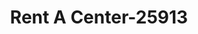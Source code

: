 ---
f_zip-code: 38008
f_state-code: TN
title: Rent A Center-25913
f_phone: 731-658-1953
f_city-only: Bolivar
f_address: 402 W Market Street Bolivar
f_location-unique-id: '25913'
slug: rent-a-center-25913
updated-on: '2024-05-30T13:46:58.046Z'
created-on: '2024-05-30T13:36:59.803Z'
published-on: '2024-05-30T13:54:32.469Z'
f_city-state: cms/city/bolivar-tn.md
f_company: cms/company/rent-a-center.md
f_state: cms/state/tennessee.md
layout: '[payday-loan].html'
tags: payday-loan
---